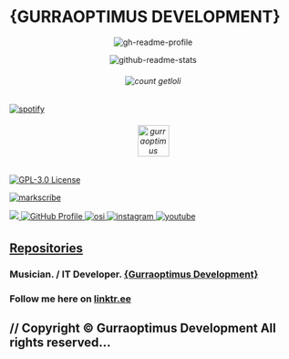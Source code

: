 
# {GURRAOPTIMUS DEVELOPMENT}


 
<link rel="shortcut icon" href="https://gurraoptimus.se/icon/favicon.ico" type="image/x-icon" />
<link rel="stylesheet" type="text/css" href="https://gurraoptimus.se/css/stylesheet.css">

<p align="center"> 
  <img src="https://gh-readme-profile.vercel.app/api?username=gurraoptimus&count&border_width=0&border_radius=15.2&hide_border=true&theme=merko" alt="gh-readme-profile" />
</p>

<p align="center"> 
  <img src="https://github-readme-stats.vercel.app/api/top-langs/?username=gurraoptimus&layout=compact&theme=merko" alt="github-readme-stats" />
</p>

<h6 align="center">
  <img src="https://count.getloli.com/@gurraoptimus?name=gurraoptimus&theme=booru-rule34&padding=5&offset=0&align=center&scale=1&pixelated=1&darkmode=auto" alt="count getloli" />
</h6>

<p align="bottom"> 
  <a href="https://spotify-github-profile.kittinanx.com/api/view?uid=gurra_optimus&redirect=true">
    <img title="spotify-github-profile" alt="spotify" src="https://spotify-github-profile.kittinanx.com/api/view.svg?uid=gurra_optimus&cover_image=true&theme=default&show_offline=true&background_color=919191&interchange=false&bar_color=9e10ea&bar_color_cover=True"/>
  </a>
</p>

<h6 align="center">
  
  <a href="https://gurraoptimus.se/">
    <img align="top" alt="gurraoptimus" width="55px" src="https://gurraoptimus.se/icon/favicon.ico" />
  </a>
</h6>

[![GPL-3.0 License][license-shield]][license-url]

[![markscribe](https://github.com/gurraoptimus/gurraoptimus/actions/workflows/markscribe.yml/badge.svg)](https://github.com/gurraoptimus/gurraoptimus/actions/workflows/markscribe.yml)

<a href="https://www.twitch.tv/anoshyguyyt" target="_blank" rel="noreferrer">
  <img src="https://img.shields.io/twitch/status/anoshyguyyt?logo=twitchsx&style=for-the-badge&color=0891b2&labelColor=1c1917&label=TWITCH+STATUS" />
</a>

<a href="https://github.com/gurraoptimus" target="_blank">
  <img src="https://img.shields.io/badge/GitHub-%23181717.svg?&style=for-the-badge&logo=github&logoColor=white" alt="GitHub Profile" style="margin-bottom: 5px;" />
</a>

<a href="https://x.com/gurraoptimus" target="_blank">
  <img src="https://img.shields.io/badge/X-%3000000.svg?&style=for-the-badge&logo=x&logoColor=white" alt="osi" style="margin-bottom: 5px;" />
</a>

<a href="https://instagram.com/DinoRainbowGirlMusic">
  <img src="https://img.shields.io/badge/instagram-%23000000.svg?&style=for-the-badge&logo=instagram&logoColor=white" alt="instagram" style="margin-bottom: 5px;" />
</a>

<a href="https://www.youtube.com/@anoshyguy">
  <img src="https://img.shields.io/badge/youtube-%23EE4831.svg?&style=for-the-badge&logo=youtube&logoColor=white" alt="youtube" style="margin-bottom: 5px;" />
</a>

## [Repositories](https://github.com/gurraoptimus?tab=repositories)
### Musician. / IT Developer. [{Gurraoptimus Development}](https://gurraoptimus.se/)
### Follow me here on [linktr.ee](https://linktr.ee/gurraoptimus)
## // Copyright &copy; Gurraoptimus Development All rights reserved&mldr;

[license-shield]: https://img.shields.io/github/license/gurraoptimus/gurraoptimus.svg?-style=flat-square
[license-url]: https://github.com/gurraoptimus/gurraoptimus/blob/main/LICENSE
